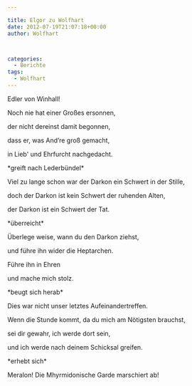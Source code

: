 ```yaml
---

title: Elgor zu Wolfhart
date: 2012-07-19T21:07:18+00:00
author: Wolfhart



categories:
  - Berichte
tags:
  - Wolfhart
---
```

Edler von Winhall!

Noch nie hat einer Großes ersonnen,
  
der nicht dereinst damit begonnen,<!--more-->


  
dass er, was And&#8217;re groß gemacht,
  
in Lieb' und Ehrfurcht nachgedacht.
  
\*greift nach Lederbündel\*

Viel zu lange schon war der Darkon ein Schwert in der Stille,
  
doch der Darkon ist kein Schwert der ruhenden Alten,
  
der Darkon ist ein Schwert der Tat.
  
\*überreicht\*

Überlege weise, wann du den Darkon ziehst,
  
und führe ihn wider die Heptarchen.
  
Führe ihn in Ehren
  
und mache mich stolz.
  
\*beugt sich herab\*

Dies war nicht unser letztes Aufeinandertreffen.
  
Wenn die Stunde kommt, da du mich am Nötigsten brauchst,
  
sei dir gewahr, ich werde dort sein,
  
und ich werde nach deinem Schicksal greifen.
  
\*erhebt sich\*

Meralon! Die Mhyrmidonische Garde marschiert ab!